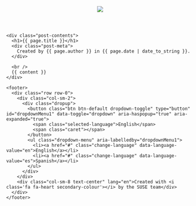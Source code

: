 <!DOCTYPE html>
<html>
  <head>
    <title>Portus - {{ page.title }}</title>
    <meta charset="UTF-8">
    <meta http-equiv="X-UA-Compatible" content="IE=edge">
    <meta name="viewport" content="width=device-width, initial-scale=1">
    <!-- bootstrap + Portus theme -->
    <link href="/assets/stylesheets/portus.css" type="text/css" rel="stylesheet" />
    <link href="/assets/stylesheets/solarized-light.css" type="text/css" rel="stylesheet" />
    <!--external libraries CSS -->
    <link href="/assets/stylesheets/animate/animate.css"              type="text/css" rel="stylesheet" />
    <link href="/assets/stylesheets/fontawesome/font-awesome.min.css" type="text/css" rel="stylesheet" />
    <!--external libraries JS -->
    <script src="/assets/js/jquery.min.js"      type="text/javascript"></script>
    <script src="/assets/js/bootstrap.min.js"   type="text/javascript"></script>
    <script src="/assets/js/wow.js"             type="text/javascript"></script>
    <script src="/assets/js/smoothscroll.js"    type="text/javascript"></script>
    <script src="/assets/js/jquery-cookie.js"   type="text/javascript" charset="utf-8"></script>
    <script src="/assets/js/jquery-lang.js"     type="text/javascript" charset="utf-8"></script>
    <!--portus js-->
    <script src="/assets/js/portus-language.js" type="text/javascript"></script>
    <script src="/assets/js/portus.js" type="text/javascript"></script>
    <!-- HTML5 shim and Respond.js IE8 support of HTML5 elements and media queries -->
    <!--[if lt IE 9]>
      <script src="//oss.maxcdn.com/html5shiv/3.7.2/html5shiv.min.js"></script>
      <script src="//oss.maxcdn.com/respond/1.4.2/respond.min.js"></script>
    <![endif]-->
  </head>
  <body>
    <header>
      <div class="container-fluid">
        <img class="img-responsive" src="/assets/images/logo-header.png">
      </div>
    </header>

    <div class="post-contents">
      <h1>{{ page.title }}</h1>
      <div class="post-meta">
        Created by {{ page.author }} in {{ page.date | date_to_string }}.
      </div>

      <br />
      {{ content }}
    </div>

    <footer>
      <div class="row row-0">
        <div class="col-sm-2">
          <div class="dropup">
            <button class="btn btn-default dropdown-toggle" type="button" id="dropdownMenu1" data-toggle="dropdown" aria-haspopup="true" aria-expanded="true">
              <span class="selected-language">English</span>
              <span class="caret"></span>
            </button>
            <ul class="dropdown-menu" aria-labelledby="dropdownMenu1">
              <li><a href="#" class="change-language" data-language-value="en">English</a></li>
              <li><a href="#" class="change-language" data-language-value="es">Spanish</a></li>
            </ul>
          </div>
        </div>
        <div class="col-sm-8 text-center" lang="en">Created with <i class='fa fa-heart secondary-colour'></i> by the SUSE team</div>
      </div>
    </footer>
  </body>
</html>

